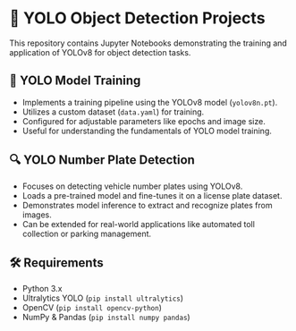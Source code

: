 # 🚀 YOLO Object Detection Projects

This repository contains Jupyter Notebooks demonstrating the training and application of YOLOv8 for object detection tasks.

## 📌 YOLO Model Training
- Implements a training pipeline using the YOLOv8 model (`yolov8n.pt`).
- Utilizes a custom dataset (`data.yaml`) for training.
- Configured for adjustable parameters like epochs and image size.
- Useful for understanding the fundamentals of YOLO model training.

## 🔍 YOLO Number Plate Detection
- Focuses on detecting vehicle number plates using YOLOv8.
- Loads a pre-trained model and fine-tunes it on a license plate dataset.
- Demonstrates model inference to extract and recognize plates from images.
- Can be extended for real-world applications like automated toll collection or parking management.



## 🛠 Requirements
- Python 3.x
- Ultralytics YOLO (`pip install ultralytics`)
- OpenCV (`pip install opencv-python`)
- NumPy & Pandas (`pip install numpy pandas`)

